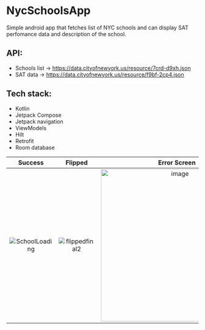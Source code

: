 # NycSchoolsApp

Simple android app that fetches list of NYC schools and can display SAT perfomance data and description of the school. 

## API:
- Schools list -> https://data.cityofnewyork.us/resource/7crd-d9xh.json
- SAT data -> https://data.cityofnewyork.us/resource/f9bf-2cp4.json


## Tech stack:
- Kotlin 
- Jetpack Compose
- Jetpack navigation
- ViewModels
- Hilt
- Retrofit
- Room database



| Success | Flipped | Error Screen |
|:-------:|:-------:|:------------:|
| ![SchoolLoading](https://user-images.githubusercontent.com/20831683/225838015-773d6207-48a8-4bb7-b448-dbde3143f560.gif) | ![flippedfinal2](https://user-images.githubusercontent.com/20831683/225839886-2fcd678d-4f09-4b65-9f78-568065e57809.gif) | <img width="399" alt="image" src="https://user-images.githubusercontent.com/20831683/225840259-a85ebcc9-304b-4b8f-a3b1-e5e290d12b72.png"> |

